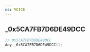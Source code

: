 ```yaml
---
ns: VOICE
---
```

## _0x5CA7FB7D6DE49DCC

```c
// 0x5CA7FB7D6DE49DCC
Any _0x5CA7FB7D6DE49DCC();
```

